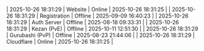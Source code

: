 | 2025-10-26 18:31:29 | Website | Online | 2025-10-26 18:31:25 |
| 2025-10-26 18:31:29 | Registration | Offline | 2025-09-09 16:40:23 |
| 2025-10-26 18:31:29 | Auth Server | Offline | 2025-08-18 09:33:31 |
| 2025-10-26 18:31:29 | Kezan (PvE) | Offline | 2025-10-11 12:51:30 |
| 2025-10-26 18:31:29 | Gurubashi (PvP) | Offline | 2025-08-23 21:44:06 |
| 2025-10-26 18:31:29 | Cloudflare | Online | 2025-10-26 18:31:25 |

